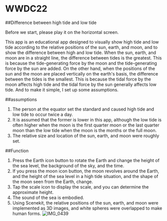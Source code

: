 # WWDC22

##Difference between high tide and low tide

Before we start, please play it on the horizontal screen.

This app is an educational app designed to visually show high tide and low tide according to the relative positions of the sun, earth, and moon, and to show the difference between high and low tide.
When the sun, earth, and moon are in a straight line, the difference between tides is the greatest. This is because the tide-generating force
by the moon and the tide-generating force by the sun are added.
On the other hand, when the positions of the sun and the moon are placed vertically on the earth's basis, the difference between the tides is the smallest. This is because the tidal force by the moon affects high tide and the tidal force by the sun generally affects low tide.
And to make it simple, I set up some assumptions.

##assumptions

1. The person at the equator set the standard and caused high tide and low tide to occur twice a day.
2. It is assumed that the former is lower in this app, although the low tide is often higher when the moon is the first quarter moon or the last quarter moon than the low tide when the moon is the months or the full moon.
3. The relative size and location of the sun, earth, and moon were roughly set.

##Function

1. Press the Earth icon button to rotate the Earth and change the height of the sea level, the background of the sky, and the time.
2. If you press the moon icon button, the moon revolves around the Earth, and the height of the sea level in a high tide situation, and the shape of the moon seen from the Earth, change.
3. Tap the scale icon to display the scale, and you can determine the approximate height.
4. The sound of the sea is embodied.
5. Using Scenekit, the relative positions of the sun, earth, and moon were implemented as 3D images, and white spheres were overlapped to make human forms.
![IMG_0439](https://user-images.githubusercontent.com/69894461/171026517-de969237-fd26-4bc6-95c6-0d1af6ff9226.jpg)
